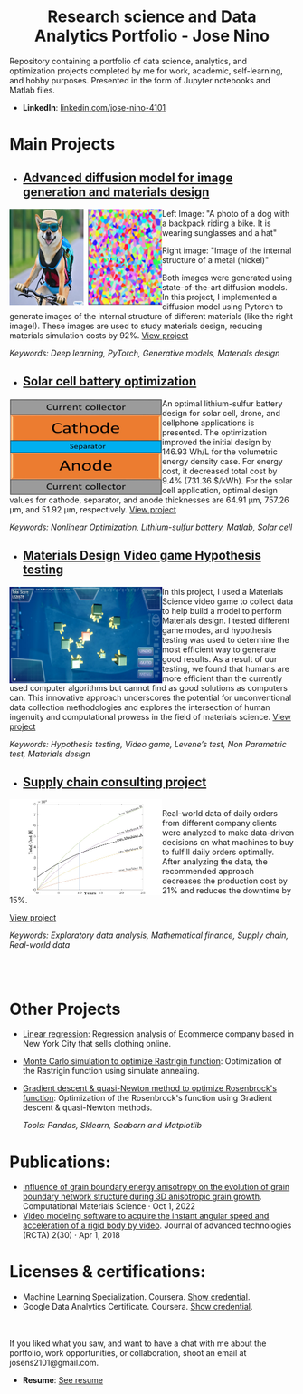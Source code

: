 <h1 align="center"> Research science and Data Analytics Portfolio - Jose Nino</h1>

Repository containing a portfolio of data science, analytics, and optimization projects completed by me for work, academic, self-learning, and hobby purposes. Presented in the form of Jupyter notebooks and Matlab files.

- **LinkedIn**: [linkedin.com/jose-nino-4101](https://www.linkedin.com/in/jose-nino-4101/)


# Main Projects

- ## [Advanced diffusion model for image generation and materials design](https://github.com/josedavid2101/Image_Synthesis_Diffusion_Model/blob/main/README.md)

<img align="left" width="270" height="170" src="https://github.com/josedavid2101/Jose_Portfolio/blob/main/Images/diffusion.png"> 

Left Image: "A photo of a dog with a backpack riding a bike. It is wearing sunglasses and a hat"

Right image: "Image of the internal structure of a metal (nickel)"

Both images were generated using state-of-the-art diffusion models. In this project, I implemented a diffusion model using Pytorch to generate images of the internal structure of different materials (like the right image!). These images are used to study materials design, reducing materials simulation costs by 92%.
[View project](https://github.com/josedavid2101/Image_Synthesis_Diffusion_Model/blob/main/README.md)

_Keywords: Deep learning, PyTorch, Generative models, Materials design_


- ## [Solar cell battery optimization](https://github.com/josedavid2101/Optimization_techniques)

<img align="left" width="270" height="170" src="https://github.com/josedavid2101/Jose_Portfolio/blob/main/Images/solar_battery.jpg"> 

An optimal lithium-sulfur battery design for solar cell, drone, and cellphone applications is presented. The optimization improved the initial design by 146.93 Wh/L for the volumetric energy density case. For energy cost, it decreased total cost by 9.4% (731.36 $/kWh). For the solar cell application, optimal design values for cathode, separator, and anode thicknesses are 64.91 µm, 757.26 µm, and 51.92 µm, respectively. 
[View project](https://github.com/josedavid2101/Optimization_techniques)

_Keywords: Nonlinear Optimization, Lithium-sulfur battery, Matlab, Solar cell_


- ## [Materials Design Video game Hypothesis testing](https://github.com/josedavid2101/Statistics_videogame/blob/main/README.md)

<img align="left" width="270" height="170" src="https://github.com/josedavid2101/Jose_Portfolio/blob/main/Images/materials_videogame.jpg"> 

In this project, I used a Materials Science video game to collect data to help build a model to perform Materials design. I tested different game modes, and hypothesis testing was used to determine the most efficient way to generate good results. As a result of our testing, we found that humans are more efficient than the currently used computer algorithms but cannot find as good solutions as computers can. This innovative approach underscores the potential for unconventional data collection methodologies and explores the intersection of human ingenuity and computational prowess in the field of materials science.
[View project](https://github.com/josedavid2101/Statistics_videogame/blob/main/README.md)

_Keywords: Hypothesis testing, Video game, Levene’s test, Non Parametric test, Materials design_


- ## [Supply chain consulting project](https://github.com/josedavid2101/Supply_Chain_Data_Analysis)

<img align="left" width="270" height="170" src="https://github.com/josedavid2101/Jose_Portfolio/blob/main/Images/total_cost.jpg"> 
<br>
Real-world data of daily orders from different company clients were analyzed to make data-driven decisions on what machines to buy to fulfill daily orders optimally. After analyzing the data, the recommended approach decreases the production cost by 21% and reduces the downtime by 15%.

[View project](https://github.com/josedavid2101/Supply_Chain_Data_Analysis)

_Keywords: Exploratory data analysis, Mathematical finance, Supply chain, Real-world data_


<!--
- ## [Business decision with A/B test](https://github.com/josedavid2101/AB_testing_Case_Study)

<img align="left" width="270" height="170" src="https://github.com/josedavid2101/Jose_Portfolio/blob/main/Images/AB_test.jpg"> 
<br>
Implementation of an A/B test analysis to help a business make a data-driven decision. Sales data from a retail company is analyzed, and an experiment is designed to determine if proposed changes will increase profits. The results show that the proposed change increases the profits by 2.3%.

[View project](https://github.com/josedavid2101/AB_testing_Case_Study)

_Keywords: Pandas, A/B test, Design of experiments, t-test, Statistical significance_
-->
<br>
<br>

# Other Projects
- [Linear regression](https://github.com/josedavid2101/ML/blob/main/Linear_Regression/Linear%20Regression%20Project.ipynb): Regression analysis of Ecommerce company based in New York City that sells clothing online.
- [Monte Carlo simulation to optimize Rastrigin function](https://github.com/josedavid2101/Rastrigin_function): Optimization of the Rastrigin function using simulate annealing.
- [Gradient descent & quasi-Newton method to optimize Rosenbrock's function](https://github.com/josedavid2101/Optimization_Rosenbrock/tree/main): Optimization of the Rosenbrock's function using Gradient descent & quasi-Newton methods.
		
	_Tools: Pandas, Sklearn, Seaborn and Matplotlib_
	
# Publications:
- [Influence of grain boundary energy anisotropy on the evolution of grain boundary network structure during 3D anisotropic grain growth](https://www.sciencedirect.com/science/article/abs/pii/S0927025622005900?dgcid=author). Computational Materials Science · Oct 1, 2022
- [Video modeling software to acquire the instant angular speed and acceleration of a rigid body by video](https://www.researchgate.net/publication/328585790_KINE-UIS_MODELAMIENTO_DE_VIDEO_PARA_LA_ADQUISICION_DE_LA_VELOCIDAD_Y_ACELERACION_ANGULAR_INSTANTANEA_DE_UN_SOLIDO_RIGIDO). Journal of advanced technologies (RCTA) 2(30) · Apr 1, 2018

# Licenses & certifications:
- Machine Learning Specialization. Coursera. [Show credential](https://www.coursera.org/account/accomplishments/specialization/certificate/E9RCPY55YPFJ).
- Google Data Analytics Certificate. Coursera. [Show credential](https://www.credly.com/badges/b66c7b3d-3ad1-40f7-8831-3b8ce77a6b01/linked_in_profile).


<br>
<br>
If you liked what you saw, and want to have a chat with me about the portfolio, work opportunities, or collaboration, shoot an email at josens2101@gmail.com. 

- **Resume**: [See resume](https://github.com/josedavid2101/josedavid2101/blob/main/Jose_Resume.pdf)

